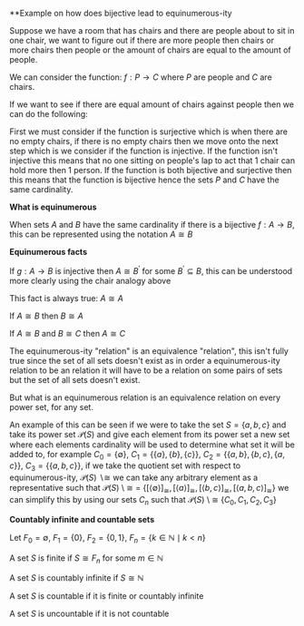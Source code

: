 **Example on how does bijective lead to equinumerous-ity

Suppose we have a room that has chairs and there are people about to sit in one chair, we want to figure out if there are more people then chairs or more chairs then people or the amount of chairs are equal to the amount of people.

We can consider the function: $f : P \rightarrow C$ where $P$ are people and $C$ are chairs. 

If we want to see if there are equal amount of chairs against people then we can do the following:

First we must consider if the function is surjective which is when there are no empty chairs, if there is no empty chairs then we move onto the next step which is we consider if the function is injective. If the function isn't injective this means that no one sitting on people's lap to act that 1 chair can hold more then 1 person. If the function is both bijective and surjective then this means that the function is bijective hence the sets $P$ and $C$ have the same cardinality. 

**What is equinumerous**

When sets $A$ and $B$ have the same cardinality if there is a bijective $f : A \rightarrow B$, this can be represented using the notation $A \cong B$ 

**Equinumerous facts**

If $g: A \rightarrow B$ is injective then $A \cong B^{'}$ for some $B^{'} \subseteq B$, this can be understood more clearly using the chair analogy above

This fact is always true: $A \cong A$

If $A \cong B$ then $B \cong A$ 

If $A \cong B$ and $B \cong C$ then $A \cong C$

The equinumerous-ity "relation" is an equivalence "relation", this isn't fully true since the set of all sets doesn't exist as in order a equinumerous-ity relation to be an relation it will have to be a relation on some pairs of sets but the set of all sets doesn't exist.

But what is an equinumerous relation is an equivalence relation on every power set, for any set.

An example of this can be seen if we were to take the set $S = \{a,b,c\}$ and take its power set $\mathcal{P}(S)$ and give each element from its power set a new set where each elements cardinality will be used to determine what set it will be added to, for example $C_{0} = \{\emptyset\}$, $C_{1} = \{\{a\}, \{b\}, \{c\}\}$, $C_{2} = \{\{a,b\}, \{b,c\}, \{a,c\}\}$, $C_{3} = \{\{a,b,c\}\}$, if we take the quotient set with respect to equinumerous-ity, $\mathcal{P}(S)$ $\backslash\cong$ we can take any arbitrary element as a representative such that $\mathcal{P}(S)$ \ $\cong$  =  $\{[\langle  \emptyset \rangle ]_{\cong},  [\langle a \rangle ] _{\cong}  , [\langle b,c \rangle]_{\cong}, [\langle a,b,c \rangle ]_{\cong}\}$ we can simplify this by using our sets $C_{n}$ such that $\mathcal{P}(S)$ \ $\cong$ $\{C_{0}, C_{1}, C_{2}, C_{3}\}$ 

**Countably infinite and countable sets**

Let $F_{0} = \emptyset$, $F_{1} = \{0\}$, $F_{2} = \{0,1\}$, $F_{n} = \{k \in \mathbb{N} \mid k < n\}$

A set $S$ is finite if $S \cong F_{n}$ for some $m \in \mathbb{N}$

A set $S$ is countably infinite if $S \cong \mathbb{N}$

A set $S$ is countable if it is finite or countably infinite

A set $S$ is uncountable if it is not countable

